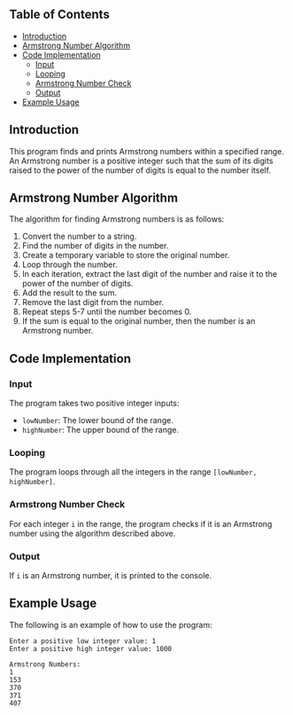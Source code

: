## Table of Contents

- [Introduction](#introduction)
- [Armstrong Number Algorithm](#armstrong-number-algorithm)
- [Code Implementation](#code-implementation)
  - [Input](#input)
  - [Looping](#looping)
  - [Armstrong Number Check](#armstrong-number-check)
  - [Output](#output)
- [Example Usage](#example-usage)

## Introduction

This program finds and prints Armstrong numbers within a specified range. An Armstrong number is a positive integer such that the sum of its digits raised to the power of the number of digits is equal to the number itself.

## Armstrong Number Algorithm

The algorithm for finding Armstrong numbers is as follows:

1. Convert the number to a string.
2. Find the number of digits in the number.
3. Create a temporary variable to store the original number.
4. Loop through the number.
5. In each iteration, extract the last digit of the number and raise it to the power of the number of digits.
6. Add the result to the sum.
7. Remove the last digit from the number.
8. Repeat steps 5-7 until the number becomes 0.
9. If the sum is equal to the original number, then the number is an Armstrong number.

## Code Implementation

### Input

The program takes two positive integer inputs:

- `lowNumber`: The lower bound of the range.
- `highNumber`: The upper bound of the range.

### Looping

The program loops through all the integers in the range `[lowNumber, highNumber]`.

### Armstrong Number Check

For each integer `i` in the range, the program checks if it is an Armstrong number using the algorithm described above.

### Output

If `i` is an Armstrong number, it is printed to the console.

## Example Usage

The following is an example of how to use the program:

```
Enter a positive low integer value: 1
Enter a positive high integer value: 1000

Armstrong Numbers:
1
153
370
371
407
```